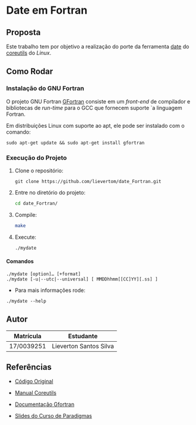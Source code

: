 # Date em Fortran

## Proposta

Este trabalho tem por objetivo a realização do porte da ferramenta [date](https://www.gnu.org/software/coreutils/manual/html_node/date-invocation.html#date-invocation) do [coreutils](https://www.gnu.org/software/coreutils/) do *Linux*.

## Como Rodar

### Instalação do GNU Fortran

O projeto GNU Fortran [GFortran](https://gcc.gnu.org/fortran/) consiste em um *front-end* de
compilador e bibliotecas de *run-time* para o GCC que fornecem suporte `a linguagem Fortran.

Em distribuições Linux com suporte ao apt, ele pode ser instalado com o comando:

```shell
sudo apt-get update && sudo apt-get install gfortran
```

### Execução do Projeto

1. Clone o repositório:

    ```shell
    git clone https://github.com/lievertom/date_Fortran.git
    ```

2. Entre no diretório do projeto:

    ```bash
    cd date_Fortran/
    ```

3. Compile:

    ```bash
    make
    ```

4. Execute:

    ```bash
    ./mydate
    ```

#### Comandos

```shell
./mydate [option]… [+format]
./mydate [-u|--utc|--universal] [ MMDDhhmm[[CC]YY][.ss] ]
```

- Para mais informações rode:

```shell
./mydate --help
```

## Autor

|Matrícula | Estudante |
| -- | -- |
| 17/0039251 | Lieverton Santos Silva |

## Referências

- [Código Original](https://github.com/wertarbyte/coreutils/blob/master/src/date.c)

- [Manual Coreutils](https://www.gnu.org/software/coreutils/manual/html_node/date-invocation.html#date-invocation)

- [Documentação Gfortran](https://gcc.gnu.org/onlinedocs/gfortran/)

- [Slides do Curso de Paradigmas](https://github.com/edsomjr/Paradigmas/tree/master/Programacao_Estruturada/slides)
